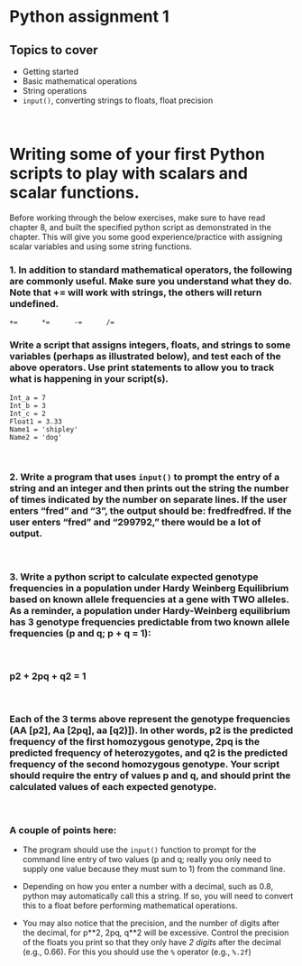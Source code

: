 # Python assignment 1

## Topics to cover
- Getting started
- Basic mathematical operations
- String operations
- `input()`, converting strings to floats, float precision

<p>&nbsp;</p>

# Writing some of your first Python scripts to play with scalars and scalar functions.

Before working through the below exercises, make sure to have read chapter 8, and built the specified python script as demonstrated in the chapter. This will give you some good experience/practice with assigning scalar variables and using some string functions.

### 1. In addition to standard mathematical operators, the following are commonly useful. Make sure you understand what they do. Note that += will work with strings, the others will return undefined.


    +=      *= 	    -= 	    /=	   

 ### Write a script that assigns integers, floats, and strings to some variables (perhaps as illustrated below), and test each of the above operators. Use print statements to allow you to track what is happening in your script(s).

    Int_a = 7
    Int_b = 3
    Int_c = 2
    Float1 = 3.33
    Name1 = 'shipley'
    Name2 = 'dog'

<p>&nbsp;</p>

### 2. Write a program that uses `input()` to prompt the entry of a string and an integer and then prints out the string the number of times indicated by the number on separate lines.  If the user enters “fred” and “3”, the output should be: fredfredfred. If the user enters “fred” and “299792,” there would be a lot of output.
<p>&nbsp;</p>

### 3. Write a python script to calculate expected genotype frequencies in a population under Hardy Weinberg Equilibrium based on known allele frequencies at a gene with TWO alleles. As a reminder, a population under Hardy-Weinberg equilibrium has 3 genotype frequencies predictable from two known allele frequencies (p and q; p + q = 1):
<p>&nbsp;</p>

### p**2 + 2pq + q**2 = 1
<p>&nbsp;</p>

### Each of the 3 terms above represent the genotype frequencies (AA [p**2], Aa [2pq], aa [q**2)]). In other words, p**2 is the predicted frequency of the first homozygous genotype, 2pq is the predicted frequency of heterozygotes, and q**2 is the predicted frequency of the second homozygous genotype. Your script should require the entry of values p and q, and should print the calculated values of each expected genotype.
<p>&nbsp;</p>

### A couple of points here:

- The program should use the `input()` function to prompt for the command line entry of two values (p and q; really you only need to supply one value because they must sum to 1) from the command line.

- Depending on how you enter a number with a decimal, such as 0.8, python may automatically call this a string. If so, you will need to convert this to a float before performing mathematical operations.

- You may also notice that the precision, and the number of digits after the decimal, for p\*\*2, 2pq, q\*\*2 will be excessive. Control the precision of the floats you print so that they only have *2 digit*s after the decimal (e.g., 0.66). For this you should use the `%` operator (e.g., `%.2f`)
